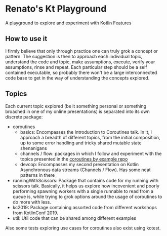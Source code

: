 # Renato's Kt Playground

A playground to explore and experiment with Kotlin Features


## How to use it

I firmly believe that only through practice one can truly grok a concept or pattern. The suggestion is then to approach each individual topic, understand the code and topic, make assumptions, execute, verify your assumptions, rinse and repeat. Each particular step should be a self contained executable, so probably there won't be a large interconnected code base to get in the way of understanding the concepts explored. 


## Topics 

Each current topic explored (be it something personal or something broached in one of my online presentations) is separated into its own discrete package:

- coroutines
    - basics: Encompasses the Introduction to Coroutines talk. In it, I approach a breadth of different topics, from the initial composition, up to some error handling and tricky shared mutable state shenanigans
    - channels / flow: packages in which I follow and experiment with the topics presented in the [coroutines by example repo](https://github.com/Kotlin/kotlinx.coroutines/blob/master/docs/coroutines-guide.md)
    - devcop: Encompasses my second presentation on Kotlin Asynchronous data streams (Channels / Flow). Has some neat patterns in there
- runningWithScissors: Package that contains code for my running with scissors talk. Basically, it helps us explore how incovenient and poorly performing spawning workers with a single runnable to read from a queue is, while trying to grok options around the usage of coroutines to do more with less.
- kc2019: Package containing assorted code from different workshops from KotlinConf 2019.
- util: Util code that can be shared among different examples

Also some tests exploring use cases for coroutines also exist using kotest.
